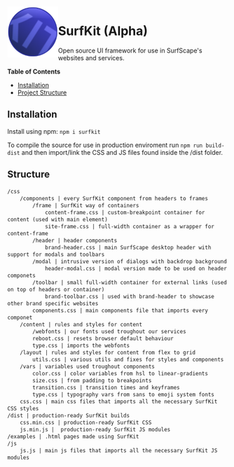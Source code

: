 <img src="surfkit.png" align="left" height="116px" width="116px">

# SurfKit (Alpha)

Open source UI framework for use in SurfScape's websites and services.

**Table of Contents**

- [Installation](#installation)
- [Project Structure](#structure)

## Installation

Install using npm: `npm i surfkit`

To compile the source for use in production enviroment run `npm run build-dist` and then import/link the CSS and JS files found inside the /dist folder.

## Structure

```
/css
    /components | every SurfKit component from headers to frames
        /frame | SurfKit way of containers
            content-frame.css | custom-breakpoint container for content (used with main element)
            site-frame.css | full-width container as a wrapper for content-frame
        /header | header components
            brand-header.css | main SurfScape desktop header with support for modals and toolbars
        /modal | intrusive version of dialogs with backdrop background
            header-modal.css | modal version made to be used on header componets
        /toolbar | small full-width container for external links (used on top of headers or container)
            brand-toolbar.css | used with brand-header to showcase other brand specific websites
        components.css | main components file that imports every componet
    /content | rules and styles for content
        /webfonts | our fonts used troughout our services
        reboot.css | resets browser default behaviour
        type.css | imports the webfonts
    /layout | rules and styles for content from flex to grid
        utils.css | various utils and fixes for styles and components
    /vars | variables used troughout components
        color.css | color variables from hsl to linear-gradients
        size.css | from padding to breakpoints
        transition.css | transition times and keyframes
        type.css | typography vars from sans to emoji system fonts
    css.css | main css files that imports all the necessary SurfKit CSS styles
/dist | production-ready SurfKit builds
    css.min.css | production-ready SurfKit CSS
    js.min.js |  production-ready SurfKit JS modules
/examples | .html pages made using SurfKit
/js
    js.js | main js files that imports all the necessary SurfKit JS modules
```
